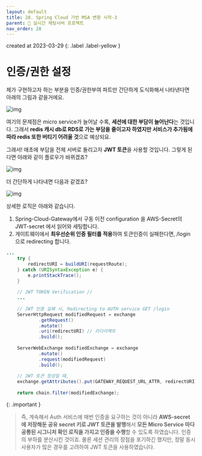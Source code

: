 ```yaml
---
layout: default
title: 28. Spring Cloud 기반 MSA 변환 시작-3
parent: 📌 실시간 채팅서버 프로젝트
nav_order: 28
---
```

created at 2023-03-29
{: .label .label-yellow }

# 인증/권한 설정

제가 구현하고자 하는 부분을 인증/권한부여 파트만 간단하게 도식화해서 나타낸다면 아래의 그림과 같을거에요.

![img](../../../assets/img/msa/3.svg)

여기의 문제점은 micro service가 늘어날 수록, **세션에 대한 부담이 늘어난다**는 것입니다. 그래서 **redis 캐시 db로 RDS로 가는 부담을 줄이고자 하였지만 서비스가 추가됨에 따라 redis 또한 버티기 어려울 것**으로 예상되요.

그래서! 애초에 부담을 전체 서버로 돌리고자 **JWT 토큰**을 사용할 것입니다. 그렇게 된다면 아래와 같이 플로우가 바뀌겠죠?

![img](../../../assets/img/msa/4.svg)

더 간단하게 나타내면 다음과 같겠죠?

![img](../../../assets/img/msa/5.svg)

상세한 로직은 아래와 같습니다.
1. Spring-Cloud-Gateway에서 구동 이전 configuration 을 AWS-Secret의 JWT-secret 에서 읽어와 세팅합니다.
2. 게이트웨이에서 **최우선순위 인증 필터를 적용**하여 토큰인증이 실패한다면, /login 으로 redirecting 합니다.

```java
...
    try {
        redirectURI = buildURI(requestRoute);
    } catch (URISyntaxException e) {
        e.printStackTrace();
    }
    
    // JWT TOKEN Verification //
    ...
        
    // JWT 인증 실패 시, Redirecting to AUTH service GET /login
    ServerHttpRequest modifiedRequest = exchange
            .getRequest()
            .mutate()
            .uri(redirectURI) // 리다이랙트
            .build();
    
    ServerWebExchange modifiedExchange = exchange
            .mutate()
            .request(modifiedRequest)
            .build();
    
    // JWT 토큰 정상일 떄,
    exchange.getAttributes().put(GATEWAY_REQUEST_URL_ATTR, redirectURI);
    
    return chain.filter(modifiedExchange);
```

{: .important }
> 즉, 계속해서 Auth 서비스에 매번 인증을 요구하는 것이 아니라 **AWS-secret 에 저장해둔 공유 secret 키로 JWT 토큰을 발행**해서 **모든 Micro Service 마다 공통된 시그니처 확인 로직을 가지고 인증을 수행**할 수 있도록 하였습니다. 인증의 부하를 분산시킨 것이죠. 물론 세션 관리의 장점을 포기하긴 했지만, 정말 동시사용자가 많은 경우를 고려하여 JWT 토큰을 사용하였습니다.